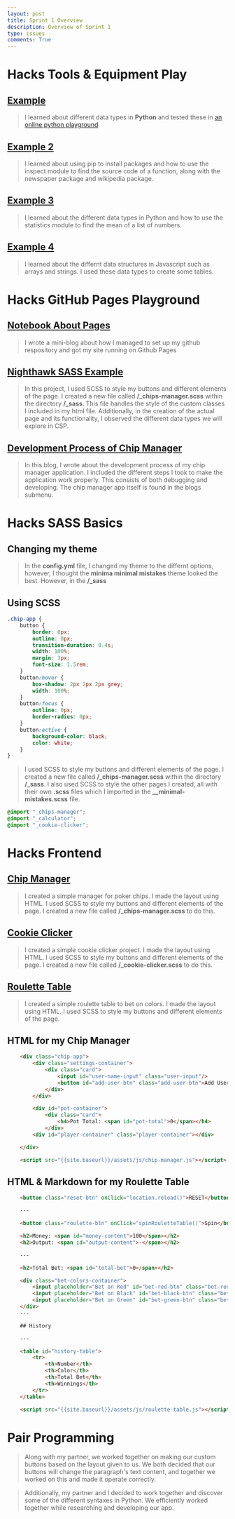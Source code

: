 ```yaml
---
layout: post
title: Sprint 1 Overview
description: Overview of Sprint 1
type: issues
comments: True
---
```


# Hacks Tools & Equipment Play

## [Example]({{site.baseurl}}/2024/09/09/hacks_tools_equipment_S1.html)

> I learned about different data types in **Python** and tested these in [an online python playground](https://programiz.pro/ide/python)

## [Example 2]({{site.baseurl}}/2024/09/19/python_emojis_IPYNB_2_.html)

> I learned about using pip to install packages and how to use the inspect module to find the source code of a function, along with the newspaper package and wikipedia package.

## [Example 3]({{site.baseurl}}/2024/09/17/python_math_IPYNB_2_.html)

> I learned about the different data types in Python and how to use the statistics module to find the mean of a list of numbers.

## [Example 4]({{site.baseurl}}/2024/09/19/javascript_notebook_IPYNB_2_.html)

> I learned about the differnt data structures in Javascript such as arrays and strings. I used these data types to create some tables.

# Hacks GitHub Pages Playground

## [Notebook About Pages]({{site.baseurl}}/2024/09/09/setting_up_pages.html)

> I wrote a mini-blog about how I managed to set up my github respository and got my site running on Github Pages

## [Nighthawk SASS Example]({{site.baseurl}}/2024/09/10/chips_manager.html)

> In this project, I used SCSS to style my buttons and different elements of the page. I created a new file called **/_chips-manager.scss** within the directory **/_sass**.
> This file handles the style of the custom classes I included in my html file. Additionally, in the creation of the actual page and its functionality, I observed the different data types we will explore in CSP.

## [Development Process of Chip Manager]({{site.baseurl}}/2024/09/13/development_process_chip_manager.html)

> In this blog, I wrote about the development process of my chip manager application. I included the different steps I took to make the application work properly. This consists of both debugging and developing. The chip manager app itself is found in the blogs submenu.

# Hacks SASS Basics

## Changing my theme

> In the **config.yml** file, I changed my theme to the differnt options, however, I thought the **minima minimal mistakes** theme looked the best. However, in the **/_sass**

## Using SCSS

```scss
.chip-app {
    button {
        border: 0px;
        outline: 0px;
        transition-duration: 0.4s;
        width: 100%;
        margin: 3px;
        font-size: 1.5rem;
    }
    button:hover {
        box-shadow: 2px 2px 2px grey;
        width: 100%;
    }
    button:focus {
        outline: 0px;
        border-radius: 0px;
    }
    button:active {
        background-color: black;
        color: white;
    }
}
```

> I used SCSS to style my buttons and different elements of the page. I created a new file called **/_chips-manager.scss** within the directory **/_sass**.
> I also used SCSS to style the other pages I created, all with their own **.scss** files which I imported in the **__minimal-mistakes.scss** file.

```scss
@import "_chips-manager";
@import "_calculator";
@import "_cookie-clicker";
```

# Hacks Frontend

## [Chip Manager]({{site.baseurl}}/2024/09/10/chips_manager)
> I created a simple manager for poker chips. I made the layout using HTML. I used SCSS to style my buttons and different elements of the page. I created a new file called **/_chips-manager.scss** to do this.

## [Cookie Clicker]({{site.baseurl}}/2024/09/16/cookie_clicker)
> I created a simple cookie clicker project. I made the layout using HTML. I used SCSS to style my buttons and different elements of the page. I created a new file called **/_cookie-clicker.scss** to do this.

## [Roulette Table]({{site.baseurl}}/2024/08/28/roulette_table)
> I created a simple roulette table to bet on colors. I made the layout using HTML. I used SCSS to style my buttons and different elements of the page.

## HTML for my Chip Manager

```html
    <div class="chip-app">
        <div class="settings-container">
            <div class="card">
                <input id="user-name-input" class="user-input"/>
                <button id="add-user-btn" class="add-user-btn">Add User</button>
            </div>
        </div>

        <div id="pot-container">
            <div class="card">
                <h4>Pot Total: <span id="pot-total">0</span></h4>
            </div>
        <div id="player-container" class="player-container"></div>

    </div>

    <script src="{{site.baseurl}}/assets/js/chip-manager.js"></script>
```

## HTML & Markdown for my Roulette Table

```html
    <button class="reset-btn" onClick="location.reload()">RESET</button>

    ---

    <button class="roulette-btn" onClick="spinRouletteTable()">Spin</button>

    <h2>Money: <span id="money-content">100</span></h2>
    <h2>Output: <span id="output-content">-</span></h2>

    ---

    <h2>Total Bet: <span id="total-bet">0</span></h2>

    <div class="bet-colors-container">
        <input placeholder="Bet on Red" id="bet-red-btn" class="bet-red-btn" oninput="betColor()" color="red" type="number"/>
        <input placeholder="Bet on Black" id="bet-black-btn" class="bet-black-btn" oninput="betColor()" color="black" type="number"/>
        <input placeholder="Bet on Green" id="bet-green-btn" class="bet-green-btn" oninput="betColor()" color="green" type="number"/>
    </div>
    ---

    ## History

    ---

    <table id="history-table">
        <tr>
            <th>Number</th>
            <th>Color</th>
            <th>Total Bet</th>
            <th>Winnings</th>
        </tr>
    </table>

    <script src="{{site.baseurl}}/assets/js/roulette-table.js"></script>
```

# Pair Programming

> Along with my partner, we worked together on making our custom buttons based on the layout given to us. We both decided that our buttons will change the paragraph's text content, and together we worked on this and made it operate correctly.

> Additionally, my partner and I decided to work together and discover some of the different syntaxes in Python. We efficiently worked together while researching and developing our app.
